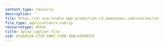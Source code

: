 ```yaml
---
content_type: resource
description: ''
file: https://ol-ocw-studio-app-production.s3.amazonaws.com/courses/res-18-005-highlights-of-calculus-spring-2010/02e605a41735b90f1368388ced589255_N4ceWhmXxcs.srt
file_type: application/x-subrip
resourcetype: Other
title: 3play caption file
uid: 02e605a4-1735-b90f-1368-388ced589255
---
```

